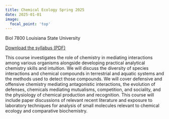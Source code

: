 ```yaml
---
title: Chemical Ecology Spring 2025
date: 2025-01-01
image:
  focal_point: 'top'
---
```


Biol 7800 Louisiana State University

[Download the syllabus (PDF)](/ChemicalEcology_Spring2025.pdf)

<!--more-->

  
This course investigates the role of chemistry in mediating interactions among various organisms alongside developing practical analytical chemistry skills and intuition. We will discuss the diversity of species interactions and chemical compounds in terrestrial and aquatic systems and the methods used to detect those compounds. We will cover defensive and offensive chemistry mediating antagonistic interactions, the evolution of defenses, chemicals mediating mutualisms, competition, and sociality, and the physiology of chemical production and recognition. This course will include paper discussions of relevant recent literature and exposure to laboratory techniques for analysis of small molecules relevant to chemical ecology and comparative biochemistry. 

